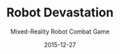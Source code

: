 ---
title: Robot Devastation
subtitle: Mixed-Reality Robot Combat Game
modal-id: 1
type: portfolio
date: 2015-12-27
img: robot-devastation.png
thumbnail: robot-devastation-thumbnail.png
alt: image-alt
project-date: Ongoing project
link: https://github.com/asrob-uc3m/robotDevastation
category: Software
description: A Mixed-Reality game in which the player takes control of a real robot to fight against other robots with simulated weapons. Destruction is simulated... but fun is real!

---